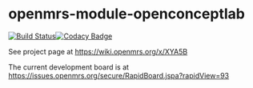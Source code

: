 openmrs-module-openconceptlab
=============================
[![Build Status](https://travis-ci.org/AdamGrzybkowski/openmrs-module-openconceptlab.svg?branch=master)](https://travis-ci.org/AdamGrzybkowski/openmrs-module-openconceptlab)[![Codacy Badge](https://api.codacy.com/project/badge/grade/b529bd9f443841cd9146fb8532e7ae5b)](https://www.codacy.com/app/agrzybkowski/openmrs-module-openconceptlab)

See project page at https://wiki.openmrs.org/x/XYA5B

The current development board is at https://issues.openmrs.org/secure/RapidBoard.jspa?rapidView=93
